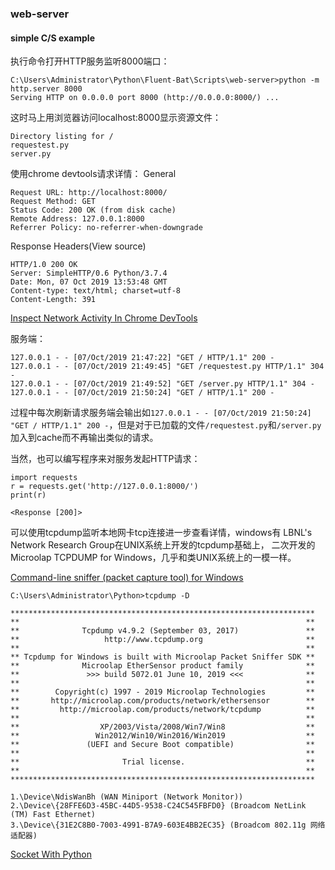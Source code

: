 ### web-server

#### simple C/S example

执行命令打开HTTP服务监听8000端口：
```
C:\Users\Administrator\Python\Fluent-Bat\Scripts\web-server>python -m http.server 8000
Serving HTTP on 0.0.0.0 port 8000 (http://0.0.0.0:8000/) ...
```
这时马上用浏览器访问localhost:8000显示资源文件：
```
Directory listing for /
requestest.py
server.py
```
使用chrome devtools请求详情：
General
```
Request URL: http://localhost:8000/
Request Method: GET
Status Code: 200 OK (from disk cache)
Remote Address: 127.0.0.1:8000
Referrer Policy: no-referrer-when-downgrade
```
Response Headers(View source)
```
HTTP/1.0 200 OK
Server: SimpleHTTP/0.6 Python/3.7.4
Date: Mon, 07 Oct 2019 13:53:48 GMT
Content-type: text/html; charset=utf-8
Content-Length: 391
```

[Inspect Network Activity In Chrome DevTools](https://developers.google.com/web/tools/chrome-devtools/network)

服务端：
```
127.0.0.1 - - [07/Oct/2019 21:47:22] "GET / HTTP/1.1" 200 -
127.0.0.1 - - [07/Oct/2019 21:49:45] "GET /requestest.py HTTP/1.1" 304 -
127.0.0.1 - - [07/Oct/2019 21:49:52] "GET /server.py HTTP/1.1" 304 -
127.0.0.1 - - [07/Oct/2019 21:50:24] "GET / HTTP/1.1" 200 -
```
过程中每次刷新请求服务端会输出如`127.0.0.1 - - [07/Oct/2019 21:50:24] "GET / HTTP/1.1" 200 -`，但是对于已加载的文件`/requestest.py`和`/server.py`
加入到cache而不再输出类似的请求。

当然，也可以编写程序来对服务发起HTTP请求：
```
import requests
r = requests.get('http://127.0.0.1:8000/')
print(r)
```
```
<Response [200]>
```
可以使用tcpdump监听本地网卡tcp连接进一步查看详情，windows有 LBNL's Network Research Group在UNIX系统上开发的tcpdump基础上，
二次开发的Microolap TCPDUMP for Windows，几乎和类UNIX系统上的一模一样。

[Command-line sniffer (packet capture tool) for Windows](http://www.microolap.com/products/network/tcpdump/)

```
C:\Users\Administrator\Python>tcpdump -D

********************************************************************
**                                                                **
**              Tcpdump v4.9.2 (September 03, 2017)               **
**                   http://www.tcpdump.org                       **
**                                                                **
** Tcpdump for Windows is built with Microolap Packet Sniffer SDK **
**              Microolap EtherSensor product family              **
**               >>> build 5072.01 June 10, 2019 <<<              **
**                                                                **
**        Copyright(c) 1997 - 2019 Microolap Technologies         **
**       http://microolap.com/products/network/ethersensor        **
**         http://microolap.com/products/network/tcpdump          **
**                                                                **
**                  XP/2003/Vista/2008/Win7/Win8                  **
**                 Win2012/Win10/Win2016/Win2019                  **
**               (UEFI and Secure Boot compatible)                **
**                                                                **
**                       Trial license.                           **
**                                                                **
********************************************************************

1.\Device\NdisWanBh (WAN Miniport (Network Monitor))
2.\Device\{28FFE6D3-45BC-44D5-9538-C24C545FBFD0} (Broadcom NetLink (TM) Fast Ethernet)
3.\Device\{31E2C8B0-7003-4991-B7A9-603E4BB2EC35} (Broadcom 802.11g 网络适配器)
```

[Socket With Python](https://gist.github.com/aaachuan)

